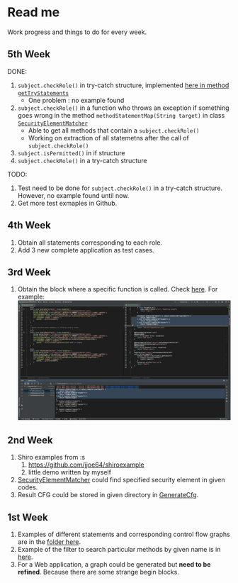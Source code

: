 # Read me
Work progress and things to do for every week.

## 5th Week
DONE:
1. `subject.checkRole()` in try-catch structure, implemented [here in method `getTryStatements`](src/main/java/xisong/SecurityElementMatcher.java)
    * One problem : no example found
2. `subject.checkRole()` in a function who throws an exception if something goes wrong in the method `methodStatementMap(String target)` in class [`SecurityElementMatcher`](src/main/java/xisong/SecurityElementMatcher.java)
    * Able to get all methods that contain a `subject.checkRole()`
    * Working on extraction of all statemetns after the call of `subject.checkRole()`
3. `subject.isPermitted()` in if structure
4. `subject.checkRole()` in a try-catch structure

TODO:
1. Test need to be done for `subject.checkRole()` in a try-catch structure. However, no example found until now.
2. Get more test exmaples in Github.
    

## 4th Week
1. Obtain all statements corresponding to each role.
2. Add 3 new complete application as test cases.

## 3rd Week
1. Obtain the block where a specific function is called. Check [here](src/test/java/xisong/MatcherTest.java).
For example:![demo1](src/test/resources/shiro-example/3/DemoPicture.png)

## 2nd Week
1. Shiro examples from :s
    1. https://github.com/jjoe64/shiroexample
    2. little demo written by myself
2. [SecurityElementMatcher](src/main/java/xisong/SecurityElementMatcher.java) could find specified security element in given codes.
3. Result CFG could be stored in given directory in [GenerateCfg](src/main/java/xisong/GenerateCfg.java).

## 1st Week
1. Examples of different statements and corresponding control flow graphs 
are in the [folder here](src/test/resources/control-flow).
2. Example of the filter to search particular methods by given name is in
 [here](src/test/java/xisong/QueryParticularFunction.java).
3. For a Web application, a graph could be generated but **need to be refined**.
Because there are some strange begin blocks. 
